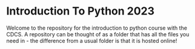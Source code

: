 # Introduction To Python 2023
Welcome to the repository for the introduction to python course with the CDCS. A repository can be thought of as a folder that has all the files you need in - the difference from a usual folder is that it is hosted online!
